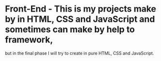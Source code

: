 # Front-End - This is my projects make by in HTML, CSS and JavaScript and sometimes can make by help to framework,
but in the final phase I will try to create in pure HTML, CSS and JavaScript.
